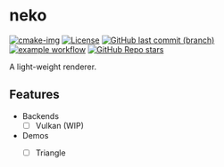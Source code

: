 # neko

[![cmake-img]][cmake-url]
[![License][license-img]][license-url]
[![GitHub last commit (branch)][last-commit-img]][last-commit-url]
[![example workflow][ci-img]][ci-url]
[![GitHub Repo stars][star-img]][star-url]

A light-weight renderer.

## Features

- Backends
  - [ ] Vulkan (WIP)
- Demos
  - [ ] Triangle


[cmake-img]: https://img.shields.io/badge/cmake-3.19-1f9948.svg?style=flat-square&logo=cmake
[cmake-url]: https://cmake.org/
[license-img]: https://img.shields.io/:license-mit-blue.svg?style=flat-square&logo=opensourceinitiative
[license-url]: https://opensource.org/licenses/MIT
[last-commit-img]: https://img.shields.io/github/last-commit/EarthSphereFederation/neko/main?style=flat-square&logo=git
[last-commit-url]: https://github.com/EarthSphereFederation/neko
[ci-img]: https://img.shields.io/github/workflow/status/EarthSphereFederation/neko/Build%20with%20CMake?style=flat-square&logo=github
[ci-url]: https://github.com/EarthSphereFederation/neko/actions
[star-img]: https://img.shields.io/github/stars/EarthSphereFederation/neko?logo=github&style=flat-square
[star-url]: .
